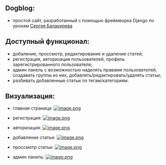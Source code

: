## Dogblog:
- простой сайт, разработанный с помощью фреймворка Django по урокам [Сергея Балакирева](https://www.youtube.com/@selfedu_rus)

## Доступный функционал:
- добаление, проссмотр, редактирование и удаление статей;
- регистрация, авторизация пользователей, профиль зарегистрированного пользователя;
- админ панель с возможностью наделять правами пользователей, создавать группы из них, добавлять/редактировать/удалять статьи;
- разбивать добавленные статьи по тегам/категориям.

## Визуализация:
- главная страница:
[![image.png](https://i.postimg.cc/wBxdSvSs/image.png)](https://postimg.cc/YvPVFp2p)

- регистрация:
[![image.png](https://i.postimg.cc/6pXKfzcc/image.png)](https://postimg.cc/KRJCZPd3)

- авторизация:
[![image.png](https://i.postimg.cc/kX89SLQD/image.png)](https://postimg.cc/gnYfFSBP)

- добавление статьи:
[![image.png](https://i.postimg.cc/ht1Byx3B/image.png)](https://postimg.cc/rDs3zdkn)

- проссмотр статьи:
[![image.png](https://i.postimg.cc/506W2r94/image.png)](https://postimg.cc/ZBtMfVy2)

- админ панель:
[![image.png](https://i.postimg.cc/QM6rsD3Y/image.png)](https://postimg.cc/qtCFX9g2)
